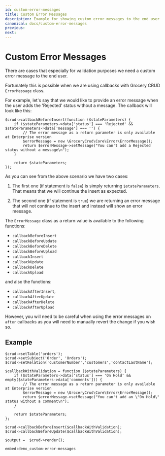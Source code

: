 ```yaml
---
id: custom-error-messages
title: Custom Error Messages
description: Example for showing custom error messages to the end user.
canonical: docs/custom-error-messages
previous: 
next:
---
```


# Custom Error Messages

There are cases that especially for validation purposes we need a custom error message to the end user.

Fortunately this is possible when we are using callbacks with Grocery CRUD `ErrorMessage` class.

For example, let's say that we would like to provide an error message when the user adds the 'Rejected' 
status without a message. The callback will look like this:

<pre><code class="language-php">$crud->callbackBeforeInsert(function ($stateParameters) {
    if ($stateParameters->data['status'] === 'Rejected' && $stateParameters->data['message'] === '') {
        // The error message as a return parameter is only available at Enterprise version
        $errorMessage = new \GroceryCrud\Core\Error\ErrorMessage();
        return $errorMessage->setMessage("You can't add a Rejected status without a message\n");
    }

    return $stateParameters;
});
</code></pre>

As you can see from the above scenario we have two cases:

1. The first one (if statement is `false`) 
is simply returning `$stateParameters`. That means that we will continue the insert as expected.

2. The second one (if statement is `true`) we are returning an error message that will not continue to the 
insert and instead will show an error message.

The `ErrorMessage` class as a return value is available to the following functions: 

- `callbackBeforeInsert` 
- `callbackBeforeUpdate`
- `callbackBeforeDelete`
- `callbackBeforeUpload`
- `callbackInsert`
- `callbackUpdate`
- `callbackDelete`
- `callbackUpload` 
       
and also the functions: 
- `callbackAfterInsert`,
- `callbackAfterUpdate`
- `callbackAfterDelete`
- `callbackAfterUpload`  

However, you will need to be careful when using the  error messages on `after` callbacks as you will need to manually revert the change if you wish so.

## Example

<pre><code class="language-php">$crud->setTable('orders');
$crud->setSubject('Order', 'Orders');
$crud->setRelation('customerNumber','customers','contactLastName');

$callbackWithValidation = function ($stateParameters) {
    if ($stateParameters->data['status'] === 'On Hold' && empty($stateParameters->data['comments'])) {
        // The error message as a return parameter is only available at Enterprise version
        $errorMessage = new \GroceryCrud\Core\Error\ErrorMessage();
        return $errorMessage->setMessage("You can't add an \"On Hold\" status without a comment\n");
    }

    return $stateParameters;
};

$crud->callbackBeforeInsert($callbackWithValidation);
$crud->callbackBeforeUpdate($callbackWithValidation);

$output =  $crud->render();
</code></pre>

`embed:demo_custom-error-messages`

